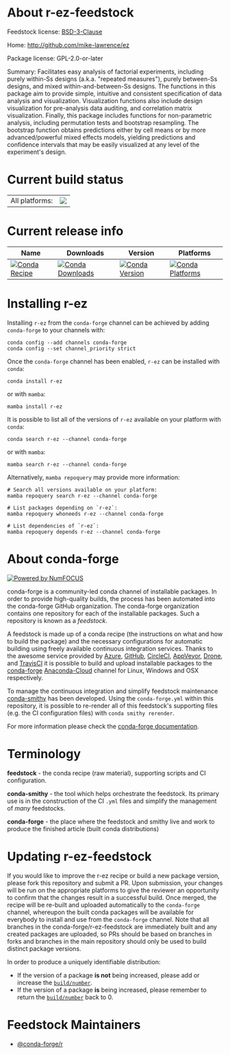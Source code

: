 About r-ez-feedstock
====================

Feedstock license: [BSD-3-Clause](https://github.com/conda-forge/r-ez-feedstock/blob/main/LICENSE.txt)

Home: http://github.com/mike-lawrence/ez

Package license: GPL-2.0-or-later

Summary: Facilitates easy analysis of factorial experiments, including purely within-Ss designs (a.k.a. "repeated measures"), purely between-Ss designs, and mixed within-and-between-Ss designs. The functions in this package aim to provide simple, intuitive and consistent specification of data analysis and visualization. Visualization functions also include design visualization for pre-analysis data auditing, and correlation matrix visualization. Finally, this package includes functions for non-parametric analysis, including permutation tests and bootstrap resampling. The bootstrap function obtains predictions either by cell means or by more advanced/powerful mixed effects models, yielding predictions and confidence intervals that may be easily visualized at any level of the experiment's design.

Current build status
====================


<table><tr><td>All platforms:</td>
    <td>
      <a href="https://dev.azure.com/conda-forge/feedstock-builds/_build/latest?definitionId=7454&branchName=main">
        <img src="https://dev.azure.com/conda-forge/feedstock-builds/_apis/build/status/r-ez-feedstock?branchName=main">
      </a>
    </td>
  </tr>
</table>

Current release info
====================

| Name | Downloads | Version | Platforms |
| --- | --- | --- | --- |
| [![Conda Recipe](https://img.shields.io/badge/recipe-r--ez-green.svg)](https://anaconda.org/conda-forge/r-ez) | [![Conda Downloads](https://img.shields.io/conda/dn/conda-forge/r-ez.svg)](https://anaconda.org/conda-forge/r-ez) | [![Conda Version](https://img.shields.io/conda/vn/conda-forge/r-ez.svg)](https://anaconda.org/conda-forge/r-ez) | [![Conda Platforms](https://img.shields.io/conda/pn/conda-forge/r-ez.svg)](https://anaconda.org/conda-forge/r-ez) |

Installing r-ez
===============

Installing `r-ez` from the `conda-forge` channel can be achieved by adding `conda-forge` to your channels with:

```
conda config --add channels conda-forge
conda config --set channel_priority strict
```

Once the `conda-forge` channel has been enabled, `r-ez` can be installed with `conda`:

```
conda install r-ez
```

or with `mamba`:

```
mamba install r-ez
```

It is possible to list all of the versions of `r-ez` available on your platform with `conda`:

```
conda search r-ez --channel conda-forge
```

or with `mamba`:

```
mamba search r-ez --channel conda-forge
```

Alternatively, `mamba repoquery` may provide more information:

```
# Search all versions available on your platform:
mamba repoquery search r-ez --channel conda-forge

# List packages depending on `r-ez`:
mamba repoquery whoneeds r-ez --channel conda-forge

# List dependencies of `r-ez`:
mamba repoquery depends r-ez --channel conda-forge
```


About conda-forge
=================

[![Powered by
NumFOCUS](https://img.shields.io/badge/powered%20by-NumFOCUS-orange.svg?style=flat&colorA=E1523D&colorB=007D8A)](https://numfocus.org)

conda-forge is a community-led conda channel of installable packages.
In order to provide high-quality builds, the process has been automated into the
conda-forge GitHub organization. The conda-forge organization contains one repository
for each of the installable packages. Such a repository is known as a *feedstock*.

A feedstock is made up of a conda recipe (the instructions on what and how to build
the package) and the necessary configurations for automatic building using freely
available continuous integration services. Thanks to the awesome service provided by
[Azure](https://azure.microsoft.com/en-us/services/devops/), [GitHub](https://github.com/),
[CircleCI](https://circleci.com/), [AppVeyor](https://www.appveyor.com/),
[Drone](https://cloud.drone.io/welcome), and [TravisCI](https://travis-ci.com/)
it is possible to build and upload installable packages to the
[conda-forge](https://anaconda.org/conda-forge) [Anaconda-Cloud](https://anaconda.org/)
channel for Linux, Windows and OSX respectively.

To manage the continuous integration and simplify feedstock maintenance
[conda-smithy](https://github.com/conda-forge/conda-smithy) has been developed.
Using the ``conda-forge.yml`` within this repository, it is possible to re-render all of
this feedstock's supporting files (e.g. the CI configuration files) with ``conda smithy rerender``.

For more information please check the [conda-forge documentation](https://conda-forge.org/docs/).

Terminology
===========

**feedstock** - the conda recipe (raw material), supporting scripts and CI configuration.

**conda-smithy** - the tool which helps orchestrate the feedstock.
                   Its primary use is in the construction of the CI ``.yml`` files
                   and simplify the management of *many* feedstocks.

**conda-forge** - the place where the feedstock and smithy live and work to
                  produce the finished article (built conda distributions)


Updating r-ez-feedstock
=======================

If you would like to improve the r-ez recipe or build a new
package version, please fork this repository and submit a PR. Upon submission,
your changes will be run on the appropriate platforms to give the reviewer an
opportunity to confirm that the changes result in a successful build. Once
merged, the recipe will be re-built and uploaded automatically to the
`conda-forge` channel, whereupon the built conda packages will be available for
everybody to install and use from the `conda-forge` channel.
Note that all branches in the conda-forge/r-ez-feedstock are
immediately built and any created packages are uploaded, so PRs should be based
on branches in forks and branches in the main repository should only be used to
build distinct package versions.

In order to produce a uniquely identifiable distribution:
 * If the version of a package **is not** being increased, please add or increase
   the [``build/number``](https://docs.conda.io/projects/conda-build/en/latest/resources/define-metadata.html#build-number-and-string).
 * If the version of a package **is** being increased, please remember to return
   the [``build/number``](https://docs.conda.io/projects/conda-build/en/latest/resources/define-metadata.html#build-number-and-string)
   back to 0.

Feedstock Maintainers
=====================

* [@conda-forge/r](https://github.com/conda-forge/r/)

